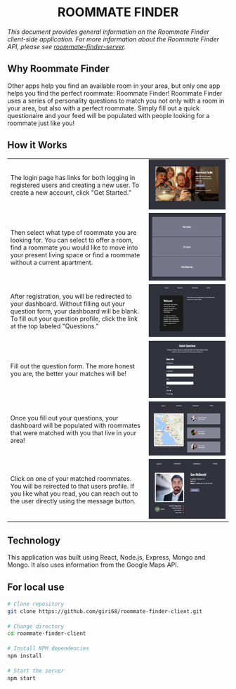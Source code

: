 
<h1 align="center">ROOMMATE FINDER</h1>
<p><em>This document provides general information on the Roommate Finder client-side application.  For more information about the Roommate Finder API, please see <a href="https://github.com/jackseabolt/roommate-finder-server">roommate-finder-server</a>.</em></p>


Why Roommate Finder
-------------
Other apps help you find an available room in your area, but only one app helps you find the perfect roommate: Roommate Finder! Roommate Finder uses a series of personality questions to match you not only with a room in your area, but also with a perfect roommate. Simply fill out a quick questionaire and your feed will be populated with people looking for a roommate just like you! 

How it Works
------------
<table layout="fixed">
  <tr>
    <td>
      <p>The login page has links for both logging in registered users and creating a new user. To create a new account, click "Get Started."</p>
    </td>
    <td>
      <img src="/src/images/readme1.png" max-height="240px" witdh="auto">
    </td>
  </tr>
  <tr>
    <td>
      <p>Then select what type of roommate you are looking for. You can select to offer a room, find a roommate you would like to move into your present living space or find a roommate without a current apartment.</p>
    </td>
    <td>
      <img src="/src/images/readme2.png" max-height="240px" witdh="auto">
    </td>
  </tr>
  <tr>
    <td>
      <p>After registration, you will be redirected to your dashboard. Without filling out your question form, your dashboard will be blank. To fill out your question profile, click the link at the top labeled "Questions."</p>
    </td>
    <td>
      <img src="/src/images/readme3.png" max-height="240px" witdh="auto">
    </td>
  </tr>
  <tr>
    <td>
      <p>Fill out the question form. The more honest you are, the better your matches will be!</p>
    </td>
    <td>
      <img src="/src/images/readme4.png" max-height="240px" witdh="auto">
    </td>
  </tr>
  <tr>
    <td>
      <p>Once you fill out your questions, your dashboard will be populated with roommates that were matched with you that live in your area!</p>
    </td>
    <td>
      <img src="/src/images/readme5.png" max-height="240px" witdh="auto">
    </td>
  </tr>
    <tr>
      <td>
        <p>Click on one of your matched roommates. You will be reirected to that users profile. If you like what you read, you can reach out to the user directly using the message button.</p>
      </td>
    <td>
      <img src="/src/images/readme6.png" max-height="240px" witdh="auto">
    </td>
  </tr>
</table>


Technology 
------------
This application was built using React, Node.js, Express, Mongo and Mongo. It also uses information from the Google Maps API. 

For local use
--------

```bash
# Clone repository
git clone https://github.com/giri68/roommate-finder-client.git

# Change directory
cd roommate-finder-client

# Install NPM dependencies
npm install

# Start the server
npm start
```
